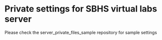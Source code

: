# Private settings for SBHS virtual labs server

Please check the server\_private\_files\_sample repository for sample settings
